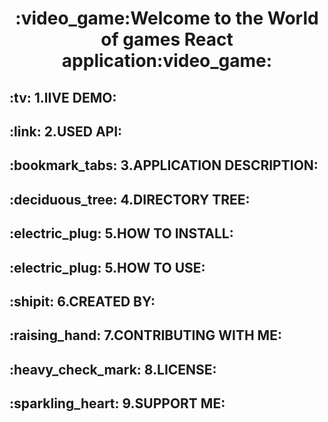 <h1 align="center">
  :video_game:Welcome to the World of games React application:video_game:
</h1>


<h2>:tv:  1.lIVE DEMO:</h2>
<a href="https://628380cd6162762ac1348365--verdant-lollipop-cf1a58.netlify.app/"><a>

<h2>:link:  2.USED API:</h2>

<h2>:bookmark_tabs:  3.APPLICATION DESCRIPTION:</h2>

<h2>:deciduous_tree:  4.DIRECTORY TREE:</h2>

<h2>:electric_plug:  5.HOW TO INSTALL:</h2>

<h2>:electric_plug:  5.HOW TO USE:</h2>

<h2>:shipit:  6.CREATED BY:</h2>

<h2>:raising_hand:  7.CONTRIBUTING WITH ME:</h2>

<h2>:heavy_check_mark:  8.LICENSE:</h2>

<h2>:sparkling_heart:  9.SUPPORT ME:</h2>


